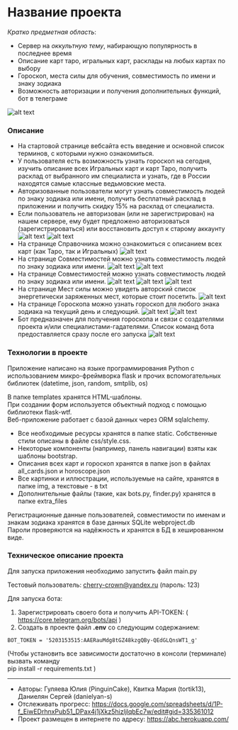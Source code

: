 # Название проекта #

_Кратко предметная область_:
- Сервер на *оккультную тему*, набирающую популярность в последнее время
- Описание карт таро, игральных карт, расклады на любых картах по выбору
- Гороскоп, места силы для обучения, совместимость по имени и знаку зодиака
- Возможность авторизации и получения дополнительных функций, бот в телеграме

![alt text](static/img/screenshots/main.jpg)
 

### Описание ### 
* На стартовой странице вебсайта есть введение и основной список терминов, с которыми нужно ознакомиться.
* У пользователя есть возможность узнать гороскоп на сегодня, изучить описание всех Игральных карт и карт Таро, получить расклад от выбранного им специалиста и узнать, где в России находятся самые классные ведьмовские места.
* Авторизованные пользователи могут узнать совместимость людей по знаку зодиака или имени, получить бесплатный расклад в приложении и получить скидку 15% на расклад от специалиста.
* Если пользователь не авторизован (или не зарегистрирован) на нашем сервере,  ему будет предложено авторизоваться (зарегистрироваться) или восстановить доступ к старому аккаунту
![alt text](static/img/screenshots/login.jpg) ![alt text](static/img/screenshots/registration.jpg)
* На странице Справочника можно ознакомиться с описанием всех карт (как Таро, так и Игральных) 
![alt text](static/img/screenshots/guide_tarot.jpg)
* На странице Совместимостей можно узнать совместимость людей по знаку зодиака или имени.
![alt text](static/img/screenshots/compatibility_zodiacs_main.jpg) ![alt text](static/img/screenshots/compatibility_names_example.jpg) 
* На странице Совместимостей можно узнать совместимость людей по знаку зодиака или имени.
![alt text](static/img/screenshots/prediction_main.jpg) ![alt text](static/img/screenshots/prediction_tarot.jpg) ![alt text](static/img/screenshots/prediction_special.jpg) 
* На странице Мест силы можно увидеть авторский список энергетически заряженных мест, которые стоит посетить.
![alt text](static/img/screenshots/strong_places.jpg)
* На странице Гороскопа можно узнать гороскоп для любого знака зодиака на текущий день и следующий.
![alt text](static/img/screenshots/horoscope_main.jpg) ![alt text](static/img/screenshots/horoscope_example.JPG)
* Бот предназначен для получения гороскопа и связи с создателями проекта и/или специалистами-гадателями. Список команд бота предоставляется сразу после его запуска
![alt text](static/img/screenshots/bot.png) 

 

### Технологии в проекте ###

Приложение написано на языке программирования Python c использованием микро-фреймворка flask и прочих вспомогательных библиотек (datetime, json, random, smtplib, os)

В папке templates хранятся HTML-шаблоны.  
При создании форм используется объектный подход с помощью библиотеки flask-wtf.  
Веб-приложение работает с базой данных через ORM sqlalchemy.

- Все необходимые ресурсы хранятся в папке static. Собственные стили описаны в файле css/style.css.  
- Некоторые компоненты (например, панель навигации) взяты как шаблоны bootstrap.   
- Описания всех карт и гороскоп хранятся в папке json в файлах all_cards.json и horoscope.json  
- Все картинки и иллюстрации, используемые на сайте, хранятся в папке img, а текстовые - в txt  
- Дополнительные файлы (такие, как bots.py, finder.py) хранятся в папке extra_files

Регистрационные данные пользователей, совместимости по именам и знакам зодиака хранятся 
в базе данных SQLite webproject.db   
Пароли проверяются на надёжность и хранятся в БД в хешированном виде. 

### Техническое описание проекта ###
Для запуска приложения необходимо запустить файл main.py  

Тестовый пользователь: cherry-crown@yandex.ru (пароль: 123) 

Для запуска бота: 
1. Зарегистрировать своего бота и получить API-TOKEN: ( https://core.telegram.org/bots/api )
2. Создать в проекте файл **.env** со следующим содержанием:

```
BOT_TOKEN = '5203153515:AAERauMdg8tGZ48kzgQBy-QEdGLQnsWT1_g'
```

(Чтобы установить все зависимости 
достаточно в консоли (терминале) вызвать команду  
pip install -r requirements.txt )

---
- Авторы: Гуляева Юлия (PinguinCake), Квитка Мария (tortik13), Даниелян Сергей (danielyan-s)
- Отслеживать прогресс: https://docs.google.com/spreadsheets/d/1P-f_EiwEDrhnxPub51_DPax4j1jXkz5hizljlqbEc7w/edit#gid=335361012
- Проект размещен в интернете по адресу: https://abc.herokuapp.com/
